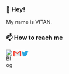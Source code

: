 <!--
**ivitan/ivitan** is a ✨ _special_ ✨ repository because its `README.md` (this file) appears on your GitHub profile.

Here are some ideas to get you started:

- 🔭 I’m currently working on ...
- 🌱 I’m currently learning ...
- 👯 I’m looking to collaborate on ...
- 🤔 I’m looking for help with ...
- 💬 Ask me about ...
- 📫 How to reach me: ...
- 😄 Pronouns: ...
- ⚡ Fun fact: ...
-->


### 👋 Hey!

My name is VITAN.

### 📫 How to reach me

<a href="https://vitan.me">
  <img align="left" alt="Blog" width="20px" src="https://vitan.me/img/favicon.png" />
</a>
<a href="mailto:vitan.me@gmail.com">
  <img align="left" alt="Email" width="21px" src="https://raw.githubusercontent.com/ivitan/ivitan/master/assets/email.svg" />
</a>
<a href="https://twitter.com/vitanme">
  <img align="left" alt="Twitter" width="21px" src="https://raw.githubusercontent.com/ivitan/ivitan/master/assets/twitter.svg" />
</a>
